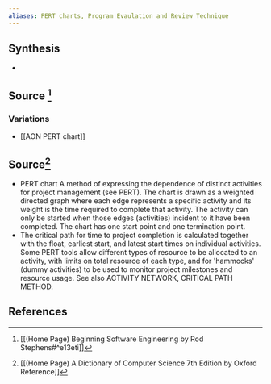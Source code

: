 ```yaml
---
aliases: PERT charts, Program Evaulation and Review Technique
---
```

## Synthesis
- 
## Source [^1]
### Variations
- [[AON PERT chart]]

## Source[^2]
- PERT chart A method of expressing the dependence of distinct activities for project management (see PERT). The chart is drawn as a weighted directed graph where each edge represents a specific activity and its weight is the time required to complete that activity. The activity can only be started when those edges (activities) incident to it have been completed. The chart has one start point and one termination point.
- The critical path for time to project completion is calculated together with the float, earliest start, and latest start times on individual activities. Some PERT tools allow different types of resource to be allocated to an activity, with limits on total resource of each type, and for 'hammocks' (dummy activities) to be used to monitor project milestones and resource usage. See also ACTIVITY NETWORK, CRITICAL PATH METHOD.
## References
[^1]: [[(Home Page) Beginning Software Engineering by Rod Stephens#^e13eti]]
[^2]: [[(Home Page) A Dictionary of Computer Science 7th Edition by Oxford Reference]]